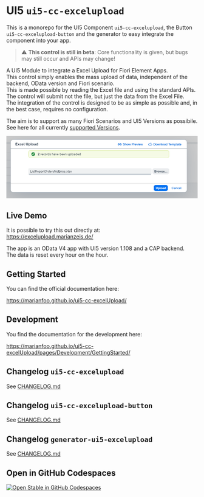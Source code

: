 # UI5 `ui5-cc-excelupload`

This is a monorepo for the UI5 Component `ui5-cc-excelupload`, the Button `ui5-cc-excelupload-button` and the generator to easy integrate the component into your app.

> :warning: **This control is still in beta**: Core functionality is given, but bugs may still occur and APIs may change!

A UI5 Module to integrate a Excel Upload for Fiori Element Apps.  
This control simply enables the mass upload of data, independent of the backend, OData version and Fiori scenario.  
This is made possible by reading the Excel file and using the standard APIs.  
The control will submit not the file, but just the data from the Excel File.  
The integration of the control is designed to be as simple as possible and, in the best case, requires no configuration.

The aim is to support as many Fiori Scenarios and UI5 Versions as possibile.  
See here for all currently [supported Versions](https://marianfoo.github.io/ui5-cc-excelUpload/pages/SupportVersions/).

![Excel Upload Dialog](/images/ExcelUploadDialog.png "Excel Upload Dialog")

## Live Demo

It is possible to try this out directly at:  
https://excelupload.marianzeis.de/

The app is an OData V4 app with UI5 version 1.108 and a CAP backend.  
The data is reset every hour on the hour.


## Getting Started

You can find the official documentation here:

https://marianfoo.github.io/ui5-cc-excelUpload/

## Development

You find the documentation for the development here:

https://marianfoo.github.io/ui5-cc-excelUpload/pages/Development/GettingStarted/

## Changelog `ui5-cc-excelupload`

See [CHANGELOG.md](https://github.com/marianfoo/ui5-cc-excelUpload/blob/main/packages/ui5-cc-excelUpload/CHANGELOG.md)

## Changelog `ui5-cc-excelupload-button`

See [CHANGELOG.md](https://github.com/marianfoo/ui5-cc-excelUpload/blob/main/packages/ui5-cc-excelUpload-Button/CHANGELOG.md)

## Changelog `generator-ui5-excelupload`

See [CHANGELOG.md](https://github.com/marianfoo/ui5-cc-excelUpload/blob/main/packages/ui5-cc-excelUpload-Generator/CHANGELOG.md)

## Open in GitHub Codespaces


[![Open Stable in GitHub Codespaces](https://github.com/codespaces/badge.svg)](https://github.com/codespaces/new?hide_repo_select=true&ref=main&repo=569313224&machine=basicLinux32gb&devcontainer_path=.devcontainer%2Fdevcontainer.json&location=WestEurope) 
